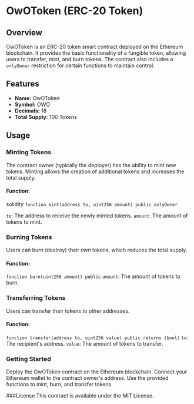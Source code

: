 # OwOToken (ERC-20 Token)

## Overview

OwOToken is an ERC-20 token smart contract deployed on the Ethereum blockchain. It provides the basic functionality of a fungible token, allowing users to transfer, mint, and burn tokens. The contract also includes a `onlyOwner` restriction for certain functions to maintain control.

## Features

- **Name:** OwOToken
- **Symbol:** OWO
- **Decimals:** 18
- **Total Supply:** 100 Tokens

## Usage

### Minting Tokens
The contract owner (typically the deployer) has the ability to mint new tokens. Minting allows the creation of additional tokens and increases the total supply.

#### Function:

solidity
```function mint(address to, uint256 amount) public onlyOwner```

`to`: The address to receive the newly minted tokens.
`amount`: The amount of tokens to mint.

### Burning Tokens
Users can burn (destroy) their own tokens, which reduces the total supply.

#### Function:
```function burn(uint256 amount) public```
`amount`: The amount of tokens to burn.

### Transferring Tokens
Users can transfer their tokens to other addresses.

#### Function:
```function transfer(address to, uint256 value) public returns (bool)```
`to`: The recipient's address.
`value`: The amount of tokens to transfer.

### Getting Started
Deploy the OwOToken contract on the Ethereum blockchain.
Connect your Ethereum wallet to the contract owner's address.
Use the provided functions to mint, burn, and transfer tokens.

###License
This contract is available under the MIT License.
